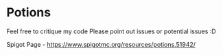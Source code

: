 # Potions
Feel free to critique my code
Please point out issues or potential issues :D

Spigot Page - https://www.spigotmc.org/resources/potions.51942/
